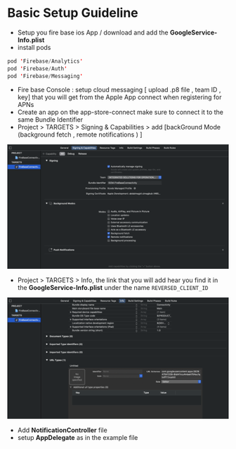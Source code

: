 # Basic Setup Guideline
- Setup you fire base ios App / download and add the **GoogleService-Info.plist** 
- install pods 
```swift
pod 'Firebase/Analytics'
pod 'Firebase/Auth'
pod 'Firebase/Messaging'
```
- Fire base Console : setup cloud messaging  [ upload .p8 file , team ID , key] that you will get from the Apple App connect when registering for APNs
- Create an app on the app-store-connect make sure to connect it to the same Bundle Identifier
- Project > TARGETS > Signing & Capabilities > add [backGround Mode (background fetch , remote notifications ) ] 

![alt text](https://github.com/Zeglaty/Connectivity/blob/master/README%20Photos/Screen%20Shot%202020-10-19%20at%2012.47.47%20PM.png)

- Project > TARGETS > Info, the link that you will add hear you find it in the **GoogleService-Info.plist** under the name ```REVERSED_CLIENT_ID```  

![alt text](https://github.com/Zeglaty/Connectivity/blob/master/README%20Photos/Screen%20Shot%202020-10-19%20at%2012.47.59%20PM.png)

- Add **NotificationController** file
- setup **AppDelegate** as in the example file



```swift

```

